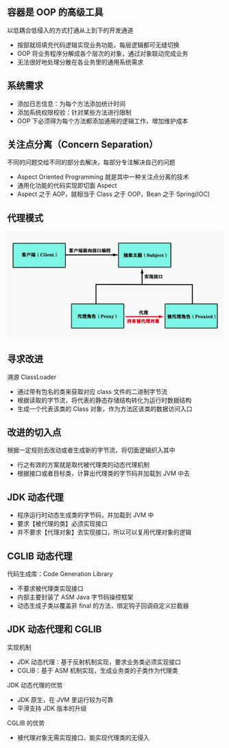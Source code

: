 ## 容器是 OOP 的高级工具

以低耦合低侵入的方式打通从上到下的开发通道

- 按部就班填充代码逻辑实现业务功能，每层逻辑都可无缝切换
- OOP 将业务程序分解成各个层次的对象，通过对象联动完成业务
- 无法很好地处理分散在各业务里的通用系统需求

## 系统需求

- 添加日志信息：为每个方法添加统计时间
- 添加系统权限校验：针对某些方法进行限制
- OOP 下必须得为每个方法都添加通用的逻辑工作，增加维护成本

## 关注点分离（Concern Separation）

不同的问题交给不同的部分去解决，每部分专注解决自己的问题

- Aspect Oriented Programming 就是其中一种关注点分离的技术
- 通用化功能的代码实现即切面 Aspect
- Aspect 之于 AOP，就相当于 Class 之于 OOP，Bean 之于 Spring(IOC)

## 代理模式

![Proxy](img/Proxy.png)

## 寻求改进

溯源 ClassLoader

- 通过带有包名的类来获取对应 class 文件的二进制字节流
- 根据读取的字节流，将代表的静态存储结构转化为运行时数据结构
- 生成一个代表该类的 Class 对象，作为方法区该类的数据访问入口

## 改进的切入点

根据一定规则去改动或者生成新的字节流，将切面逻辑织入其中

- 行之有效的方案就是取代被代理类的动态代理机制
- 根据接口或者目标类，计算出代理类的字节码并加载到 JVM 中去

## JDK 动态代理

- 程序运行时动态生成类的字节码，并加载到 JVM 中
- 要求【被代理的类】必须实现接口
- 并不要求【代理对象】去实现接口，所以可以复用代理对象的逻辑

## CGLIB 动态代理

代码生成库：Code Generation Library

- 不要求被代理类实现接口
- 内部主要封装了 ASM Java 字节码操控框架
- 动态生成子类以覆盖非 final 的方法，绑定钩子回调自定义拦截器

## JDK 动态代理和 CGLIB

实现机制

- JDK 动态代理：基于反射机制实现，要求业务类必须实现接口
- CGLIB：基于 ASM 机制实现，生成业务类的子类作为代理类

JDK 动态代理的优势

- JDK 原生，在 JVM 里运行较为可靠
- 平滑支持 JDK 版本的升级

CGLIB 的优势

- 被代理对象无需实现接口，能实现代理类的无侵入